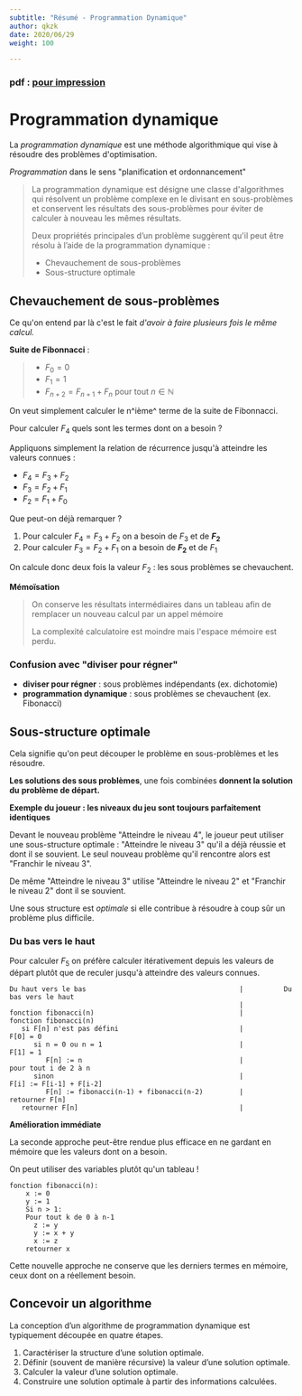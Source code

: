 ```yaml
---
subtitle: "Résumé - Programmation Dynamique"
author: qkzk
date: 2020/06/29
weight: 100

---
```


### pdf : [pour impression](/uploads/docnsitale/algo/prog_dynamique/resume.pdf)

# Programmation dynamique

La _programmation dynamique_ est une méthode algorithmique qui vise à résoudre
des problèmes d'optimisation.

_Programmation_ dans le sens "planification et ordonnancement"




> La programmation dynamique est désigne une classe d'algorithmes qui résolvent un
> problème complexe en le divisant en sous-problèmes et conservent les résultats des
> sous-problèmes pour éviter de calculer à nouveau les mêmes résultats.
>
> Deux propriétés principales d’un problème suggèrent qu'il peut être résolu
> à l’aide de la programmation dynamique :
>
> *   Chevauchement de sous-problèmes
> *   Sous-structure optimale

## Chevauchement de sous-problèmes

Ce qu'on entend par là c'est le fait _d'avoir à faire plusieurs fois le même calcul._

**Suite de Fibonnacci** :

> * $F_0 = 0$
> * $F_1 = 1$
> * $F_{n + 2} = F_{n + 1} + F_{n}$ pour tout $n \in \mathbb{N}$


On veut simplement calculer le n^ième^ terme de la suite de Fibonnacci.

Pour calculer $F_4$ quels sont les termes dont on a besoin ?

Appliquons simplement la relation de récurrence jusqu'à atteindre les valeurs
connues :

* $F_4 = F_3 + F_2$
* $F_3 = F_2 + F_1$
* $F_2 = F_1 + F_0$

Que peut-on déjà remarquer ?

1.  Pour calculer $F_4 = F_3 + F_2$ on a besoin de $F_3$ et de **$F_2$**
2.  Pour calculer $F_3 = F_2 + F_1$ on a besoin de **$F_2$** et de $F_1$

On calcule donc deux fois la valeur $F_2$ : les sous problèmes se chevauchent.


**Mémoïsation**

> On conserve les résultats intermédiaires dans un tableau afin de remplacer
> un nouveau calcul par un appel mémoire
>
> La complexité calculatoire est moindre mais l'espace mémoire est perdu.

### Confusion avec "diviser pour régner"

* **diviser pour régner** : sous problèmes indépendants (ex. dichotomie)
* **programmation dynamique** : sous problèmes se chevauchent (ex. Fibonacci)

## Sous-structure optimale

Cela signifie qu'on peut découper le problème en sous-problèmes et les résoudre.

**Les solutions des sous problèmes**, une fois combinées **donnent la solution du**
**problème de départ.**


**Exemple du joueur : les niveaux du jeu sont toujours parfaitement identiques**


Devant le nouveau problème "Atteindre le niveau 4",
le joueur peut utiliser une sous-structure optimale : "Atteindre le niveau 3" qu'il
a déjà réussie et dont il se souvient.
Le seul nouveau problème qu'il rencontre alors est "Franchir le niveau 3".

De même "Atteindre le niveau 3" utilise "Atteindre le niveau 2" et "Franchir le
niveau 2" dont il se souvient.

Une sous structure est _optimale_ si elle contribue à résoudre à coup sûr un 
problème plus difficile.


### Du bas vers le haut

Pour calculer $F_5$ on préfère calculer itérativement depuis les valeurs
de départ plutôt que de reculer jusqu'à atteindre des valeurs connues.



```
Du haut vers le bas                                      |          Du bas vers le haut
                                                         |
fonction fibonacci(n)                                    |            fonction fibonacci(n)
   si F[n] n'est pas défini                              |               F[0] = 0
      si n = 0 ou n = 1                                  |               F[1] = 1
         F[n] := n                                       |               pour tout i de 2 à n
      sinon                                              |                    F[i] := F[i-1] + F[i-2]
         F[n] := fibonacci(n-1) + fibonacci(n-2)         |               retourner F[n]
   retourner F[n]                                        |            
```

**Amélioration immédiate**

La seconde approche peut-être rendue plus efficace en ne gardant en mémoire
que les valeurs dont on a besoin.

On peut utiliser des variables plutôt qu'un tableau !

```
fonction fibonacci(n):
    x := 0
    y := 1
    Si n > 1:
    Pour tout k de 0 à n-1
      z := y
      y := x + y
      x := z
    retourner x
```

Cette nouvelle approche ne conserve que les derniers termes en mémoire,
ceux dont on a réellement besoin.

## Concevoir un algorithme

La conception d’un algorithme de programmation dynamique est typiquement
découpée en quatre étapes.

1.  Caractériser la structure d’une solution optimale.
1.  Définir (souvent de manière récursive) la valeur d’une solution optimale.
1.  Calculer la valeur d’une solution optimale.
1.  Construire une solution optimale à partir des informations calculées.


